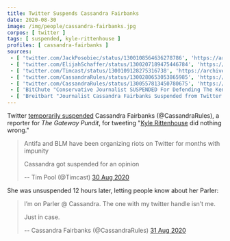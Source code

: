 ```yaml
---
title: Twitter Suspends Cassandra Fairbanks
date: 2020-08-30
image: /img/people/cassandra-fairbanks.jpg
corpos: [ twitter ]
tags: [ suspended, kyle-rittenhouse ]
profiles: [ cassandra-fairbanks ]
sources:
 - [ 'twitter.com/JackPosobiec/status/1300108564636278786', 'https://archive.is/hUXRp' ]
 - [ 'twitter.com/ElijahSchaffer/status/1300207189475446784', 'https://archive.is/Hkv3Q' ]
 - [ 'twitter.com/Timcast/status/1300109128275316738', 'https://archive.is/zie6R' ]
 - [ 'twitter.com/CassandraRules/status/1300280653053865985', 'https://archive.is/Bny8f' ]
 - [ 'twitter.com/CassandraRules/status/1300557813450780675', 'https://archive.is/MxO7j' ]
 - [ 'BitChute "Conservative Journalist SUSPENDED For Defending The Kenosha Kid, Antifa Granted Impunity" by Tim Pool (30 Aug 2020)', 'https://www.bitchute.com/video/fb47tz1wsok/' ]
 - [ 'Breitbart "Journalist Cassandra Fairbanks Suspended from Twitter over Kyle Rittenhouse Support" by Lucas Nolan (30 Aug 2020)', 'https://archive.is/tRnFk' ]
---
```


Twitter [temporarily suspended](notice.jpg) Cassandra Fairbanks
(@CassandraRules), a reporter for _The Gateway Pundit_, for tweeting "[Kyle
Rittenhouse](/context/kyle-rittenhouse/) did nothing wrong."

> Antifa and BLM have been organizing riots on Twitter for months with impunity
>
> Cassandra got suspended for an opinion
>
> -- Tim Pool (@Timcast) [30 Aug 2020](https://archive.is/zie6R)

She was unsuspended 12 hours later, letting people know about her Parler:

> I’m on Parler @ Cassandra. The one with my twitter handle isn’t me.
>
> Just in case.
>
> -- Cassandra Fairbanks (@CassandraRules) [31 Aug 2020](https://archive.is/Bny8f)
